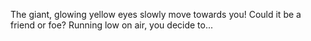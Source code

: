 The giant, glowing yellow eyes slowly move towards you! Could it be a friend or foe?
Running low on air, you decide to...